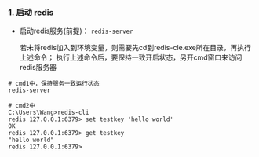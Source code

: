 





### 1. 启动  [redis](<http://www.runoob.com/redis/redis-install.html>)

- 启动redis服务(前提)： `redis-server`

  若未将redis加入到环境变量，则需要先cd到redis-cle.exe所在目录，再执行上述命令；
  执行上述命令后，要保持一致开启状态，另开cmd窗口来访问redis服务器

```
# cmd1中，保持服务一致运行状态
redis-server

# cmd2中
C:\Users\Wang>redis-cli
redis 127.0.0.1:6379> set testkey 'hello world'
OK
redis 127.0.0.1:6379> get testkey
"hello world"
redis 127.0.0.1:6379>
```



